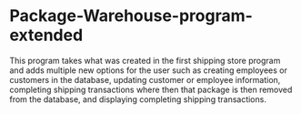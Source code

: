 # Package-Warehouse-program-extended

This program takes what was created in the first shipping store program and adds multiple new options for the user such as creating employees or customers in the database, updating customer or employee information, completing shipping transactions where then that package is then removed from the database, and displaying completing shipping transactions. 

